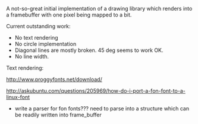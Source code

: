 
A not-so-great initial implementation of a drawing library which renders into 
a framebuffer with one pixel being mapped to a bit. 

Current outstanding work:

 * No text rendering
 * No circle implementation
 * Diagonal lines are mostly broken. 45 deg seems to work OK.
 * No line width.


Text rendering:

http://www.proggyfonts.net/download/

http://askubuntu.com/questions/205969/how-do-i-port-a-fon-font-to-a-linux-font

 * write a parser for fon fonts??? need to parse into a structure which can be
 readily written into frame_buffer
